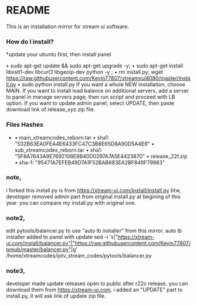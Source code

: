 # README #

This is an installation mirror for xtream ui software.

### How do I install? ###

*update your ubuntu first, then install panel

•	sudo apt-get update && sudo apt-get upgrade -y;
•	sudo apt-get install libxslt1-dev libcurl3 libgeoip-dev python -y ;
•	rm install.py; wget  https://raw.githubusercontent.com/Kevin77807/xtreamxui8080/master/install.py
•	sudo python install.py
If you want a whole NEW installation, choose MAIN.
If you want to install load balance on additional servers, add a server to panel in manage servers page, then run script and proceed with LB option.
If you want to update admin panel, select UPDATE, then paste download link of release_xyz.zip file.

### Files Hashes ###

* •	main_xtreamcodes_reborn.tar
•	sha1: "532B63EA0FEA4E6433FC47C3B8E65D8A90D5A4E9"
•	sub_xtreamcodes_reborn.tar
•	sha1: "5F8A7643A9E7692108E8B40D0297A7A5E4423870"
•	release_22f.zip
•	sha-1: "95471A7EFEB49D7A1F52BAB683EA2BF849F79983"

### note, ###
i forked this install.py is from https://xtream-ui.com/install/install.py
btw, developer removed admin part from original install.py at begining of this year.
you can compare my install.py with original one.

### note2, ###
edit pytools/balancer.py to use "auto lb installer" from this mirror. auto lb installer added to panel with update
sed -i 's|"https://xtream-ui.com/install/balancer.py"|"https://raw.githubusercontent.com/Kevin77807/preub/master/balancer.py"|g' /home/xtreamcodes/iptv_xtream_codes/pytools/balancer.py

### note3, ###
developer made update releases open to public after r22c release, you can download them from https://xtream-ui.com.
i added an "UPDATE" part to install.py, it will ask link of update zip file.
